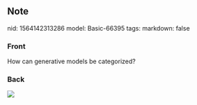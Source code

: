 ## Note
nid: 1564142313286
model: Basic-66395
tags: 
markdown: false

### Front
How can generative models be categorized?

### Back
<img src="Screenshot%202019-07-26%20at%2014.06.02.png">
